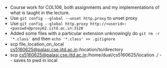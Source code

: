 * Course work for COL106, both assignments and my implementations of what is taught in the lecture.
* Use `git config --global --unset http.proxy` to unset proxy
* Use `git config --global http.proxy http://<userid>:<passwd>@proxy62.iitd.ac.in:3128`
* Added some files with a particular extension unknowingly do `git rm -r '*.class'`  and then `echo '*.class' >> .gitignore` 
* scp file_location_on_local cs5160625@palasi.cse.iitd.ac.in:/location/to/directory
* scp cs5160625@palasi.cse.iitd.ac.in:/home/dual/cs5160625/location ./  -- saves to pwd in local
